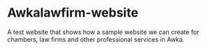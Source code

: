 # Awkalawfirm-website
A test website that shows how a sample website we can create for chambers, law firms and other professional services in Awka.
